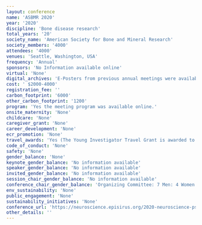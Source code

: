 ```yaml
---
layout: conference 
name: 'ASBMR 2020'
year: '2020'
discipline: 'Bone disease research'
total_years: '20'
society_name: 'American Society for Bone and Mineral Research'
society_members: '4000'
attendees: '4000'
venues: 'Seattle, Washington, USA'
frequency: 'Annual'
sponsors: 'No Information available online'
virtual: 'None'
digital_archives: 'E-Posters from previous annual meetings were available online.'
cost: ' $2000-4000'
registration_fee: ''
carbon_footprint: '6000'
other_carbon_footprint: '1200'
program: 'Yes the meeting program was available online.'
onsite_maternity: 'None'
childcare: 'None'
caregiver_grant: 'None'
career_development: 'None'
ecr_promotion: 'None'
travel_awards: 'Yes (The Young Investigator Travel Grant is awarded to the top Young Investigators who are selected to present an oral or plenary poster presentation at the ASBMR Annual Meeting. ASBMR Young Investigator Travel Grants will provide $500 for North American-based applicants and $750 for all other applicants. Eligible applicants must:     Be the first and presenting author of the abstract     Be a student/trainee or within five years of completion of a Ph.D., M.D., residency training or equivalent     Have not received any other ASBMR funded-travel or young investigator support for the 2020 Annual Meeting)'
code_of_conduct: 'None'
safety: 'None'
gender_balance: 'None'
keynote_gender_balance: 'No information available'
speaker_gender_balance: 'No information available'
invited_gender_balance: 'No information available'
session_chair_gender_balance: 'No information available'
conference_chair_gender_balance: 'Organizing Committee: 7 Men: 4 Women'
env_sustainability: 'None'
public_engagement: 'None'
sustainability_initiatives: 'None'
conference_url: 'https://neuroscience.episirus.org/2020-neuroscience-psychiatry-conference/'
other_details: ''
---
```

